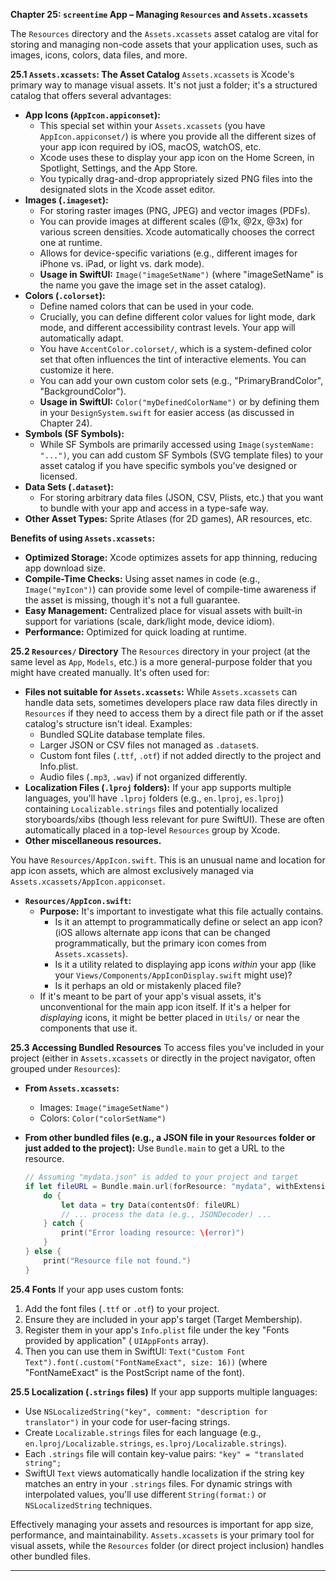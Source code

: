 **Chapter 25: `screentime` App – Managing `Resources` and `Assets.xcassets`**

The `Resources` directory and the `Assets.xcassets` asset catalog are vital for storing and managing non-code assets that your application uses, such as images, icons, colors, data files, and more.

**25.1 `Assets.xcassets`: The Asset Catalog**
`Assets.xcassets` is Xcode's primary way to manage visual assets. It's not just a folder; it's a structured catalog that offers several advantages:
*   **App Icons (`AppIcon.appiconset`):**
    *   This special set within your `Assets.xcassets` (you have `AppIcon.appiconset/`) is where you provide all the different sizes of your app icon required by iOS, macOS, watchOS, etc.
    *   Xcode uses these to display your app icon on the Home Screen, in Spotlight, Settings, and the App Store.
    *   You typically drag-and-drop appropriately sized PNG files into the designated slots in the Xcode asset editor.
*   **Images (`.imageset`):**
    *   For storing raster images (PNG, JPEG) and vector images (PDFs).
    *   You can provide images at different scales (@1x, @2x, @3x) for various screen densities. Xcode automatically chooses the correct one at runtime.
    *   Allows for device-specific variations (e.g., different images for iPhone vs. iPad, or light vs. dark mode).
    *   **Usage in SwiftUI:** `Image("imageSetName")` (where "imageSetName" is the name you gave the image set in the asset catalog).
*   **Colors (`.colorset`):**
    *   Define named colors that can be used in your code.
    *   Crucially, you can define different color values for light mode, dark mode, and different accessibility contrast levels. Your app will automatically adapt.
    *   You have `AccentColor.colorset/`, which is a system-defined color set that often influences the tint of interactive elements. You can customize it here.
    *   You can add your own custom color sets (e.g., "PrimaryBrandColor", "BackgroundColor").
    *   **Usage in SwiftUI:** `Color("myDefinedColorName")` or by defining them in your `DesignSystem.swift` for easier access (as discussed in Chapter 24).
*   **Symbols (SF Symbols):**
    *   While SF Symbols are primarily accessed using `Image(systemName: "...")`, you can add custom SF Symbols (SVG template files) to your asset catalog if you have specific symbols you've designed or licensed.
*   **Data Sets (`.dataset`):**
    *   For storing arbitrary data files (JSON, CSV, Plists, etc.) that you want to bundle with your app and access in a type-safe way.
*   **Other Asset Types:** Sprite Atlases (for 2D games), AR resources, etc.

**Benefits of using `Assets.xcassets`:**
*   **Optimized Storage:** Xcode optimizes assets for app thinning, reducing app download size.
*   **Compile-Time Checks:** Using asset names in code (e.g., `Image("myIcon")`) can provide some level of compile-time awareness if the asset is missing, though it's not a full guarantee.
*   **Easy Management:** Centralized place for visual assets with built-in support for variations (scale, dark/light mode, device idiom).
*   **Performance:** Optimized for quick loading at runtime.

**25.2 `Resources/` Directory**
The `Resources` directory in your project (at the same level as `App`, `Models`, etc.) is a more general-purpose folder that you might have created manually. It's often used for:
*   **Files not suitable for `Assets.xcassets`:** While `Assets.xcassets` can handle data sets, sometimes developers place raw data files directly in `Resources` if they need to access them by a direct file path or if the asset catalog's structure isn't ideal. Examples:
    *   Bundled SQLite database template files.
    *   Larger JSON or CSV files not managed as `.dataset`s.
    *   Custom font files (`.ttf`, `.otf`) if not added directly to the project and Info.plist.
    *   Audio files (`.mp3`, `.wav`) if not organized differently.
*   **Localization Files (`.lproj` folders):** If your app supports multiple languages, you'll have `.lproj` folders (e.g., `en.lproj`, `es.lproj`) containing `Localizable.strings` files and potentially localized storyboards/xibs (though less relevant for pure SwiftUI). These are often automatically placed in a top-level `Resources` group by Xcode.
*   **Other miscellaneous resources.**

You have `Resources/AppIcon.swift`. This is an unusual name and location for app icon assets, which are almost exclusively managed via `Assets.xcassets/AppIcon.appiconset`.
*   **`Resources/AppIcon.swift`:**
    *   **Purpose:** It's important to investigate what this file actually contains.
        *   Is it an attempt to programmatically define or select an app icon? (iOS allows alternate app icons that can be changed programmatically, but the primary icon comes from `Assets.xcassets`).
        *   Is it a utility related to displaying app icons *within* your app (like your `Views/Components/AppIconDisplay.swift` might use)?
        *   Is it perhaps an old or mistakenly placed file?
    *   If it's meant to be part of your app's visual assets, it's unconventional for the main app icon itself. If it's a helper for *displaying* icons, it might be better placed in `Utils/` or near the components that use it.

**25.3 Accessing Bundled Resources**
To access files you've included in your project (either in `Assets.xcassets` or directly in the project navigator, often grouped under `Resources`):
*   **From `Assets.xcassets`:**
    *   Images: `Image("imageSetName")`
    *   Colors: `Color("colorSetName")`
*   **From other bundled files (e.g., a JSON file in your `Resources` folder or just added to the project):**
    Use `Bundle.main` to get a URL to the resource.

    ```swift
    // Assuming "mydata.json" is added to your project and target
    if let fileURL = Bundle.main.url(forResource: "mydata", withExtension: "json") {
        do {
            let data = try Data(contentsOf: fileURL)
            // ... process the data (e.g., JSONDecoder) ...
        } catch {
            print("Error loading resource: \(error)")
        }
    } else {
        print("Resource file not found.")
    }
    ```

**25.4 Fonts**
If your app uses custom fonts:
1.  Add the font files (`.ttf` or `.otf`) to your project.
2.  Ensure they are included in your app's target (Target Membership).
3.  Register them in your app's `Info.plist` file under the key "Fonts provided by application" ( `UIAppFonts` array).
4.  Then you can use them in SwiftUI: `Text("Custom Font Text").font(.custom("FontNameExact", size: 16))` (where "FontNameExact" is the PostScript name of the font).

**25.5 Localization (`.strings` files)**
If your app supports multiple languages:
*   Use `NSLocalizedString("key", comment: "description for translator")` in your code for user-facing strings.
*   Create `Localizable.strings` files for each language (e.g., `en.lproj/Localizable.strings`, `es.lproj/Localizable.strings`).
*   Each `.strings` file will contain key-value pairs: `"key" = "translated string";`
*   SwiftUI `Text` views automatically handle localization if the string key matches an entry in your `.strings` files. For dynamic strings with interpolated values, you'll use different `String(format:)` or `NSLocalizedString` techniques.

Effectively managing your assets and resources is important for app size, performance, and maintainability. `Assets.xcassets` is your primary tool for visual assets, while the `Resources` folder (or direct project inclusion) handles other bundled files.

--- 